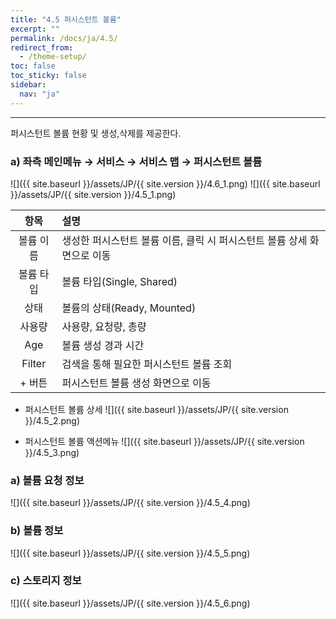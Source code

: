 ```yaml
---
title: "4.5 퍼시스턴트 볼륨"
excerpt: ""
permalink: /docs/ja/4.5/
redirect_from:
  - /theme-setup/
toc: false
toc_sticky: false
sidebar:
  nav: "ja"
---
```


---
퍼시스턴트 볼륨 현황 및 생성,삭제를 제공한다.

### a\) 좌측 메인메뉴 → 서비스 → 서비스 맵 → 퍼시스턴트 볼륨
![]({{ site.baseurl }}/assets/JP/{{ site.version }}/4.6_1.png)
![]({{ site.baseurl }}/assets/JP/{{ site.version }}/4.5_1.png)

| **항목** | **설명**                                    |
| :----: | :---------------------------------------- |
| 볼륨 이름  | 생성한 퍼시스턴트 볼륨 이름, 클릭 시 퍼시스턴트 볼륨 상세 화면으로 이동 |
| 볼륨 타입  | 볼륨 타입(Single, Shared)                     |
|   상태   | 볼륨의 상태(Ready, Mounted)                    |
|  사용량   | 사용량, 요청량, 총량                              |
|  Age   | 볼륨 생성 경과 시간                               |
| Filter | 검색을 통해 필요한 퍼시스턴트 볼륨 조회                    |
|  + 버튼  | 퍼시스턴트 볼륨 생성 화면으로 이동                       |

* 퍼시스턴트 볼륨 상세
![]({{ site.baseurl }}/assets/JP/{{ site.version }}/4.5_2.png)

* 퍼시스턴트 볼륨 액션메뉴
![]({{ site.baseurl }}/assets/JP/{{ site.version }}/4.5_3.png)

### a\) 볼륨 요청 정보
![]({{ site.baseurl }}/assets/JP/{{ site.version }}/4.5_4.png)

### b\) 볼륨 정보
![]({{ site.baseurl }}/assets/JP/{{ site.version }}/4.5_5.png)

### c\) 스토리지 정보
![]({{ site.baseurl }}/assets/JP/{{ site.version }}/4.5_6.png)
